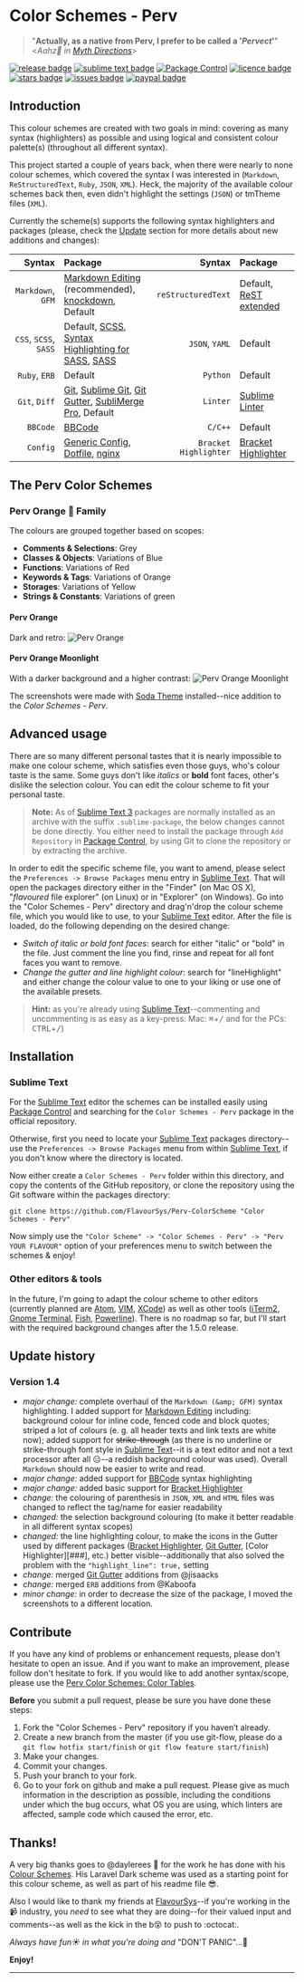 # Color Schemes - Perv #

> "**Actually, as a native from Perv, I prefer to be called a '_Pervect_'**" <_Aahz:japanese_ogre: in [Myth Directions][01]_>

[![release badge]][release] [![sublime text badge]][sublime-text] [![Package Control](https://packagecontrol.herokuapp.com/downloads/Perv%20-%20Color%20Scheme.svg?color=50C32E)](https://packagecontrol.io/packages/Perv%20-%20Color%20Scheme) [![licence badge]][licence] [![stars badge]][repo] [![issues badge]][issues] [![paypal badge]][paypal]

## Introduction ##

This colour schemes are created with two goals in mind: covering as many syntax (highlighters) as possible and using logical and consistent colour palette(s) (throughout all different syntax).

This project started a couple of years back, when there were nearly to none colour schemes, which covered the syntax I was interested in (`Markdown`, `ReStructuredText`, `Ruby`, `JSON`, `XML`).  Heck, the majority of the available colour schemes back then, even didn't highlight the settings (`JSON`) or tmTheme files (`XML`).

Currently the scheme(s) supports the following syntax highlighters and packages (please, check the [Update](#update-history) section for more details about new additions and changes):

|         Syntax        |                                    Package                                    |         Syntax        |           Package            |
| --------------------: | :---------------------------------------------------------------------------- | --------------------: | :--------------------------- |
|     `Markdown`, `GFM` | [Markdown Editing][12] (recommended), [knockdown][11], Default                |    `reStructuredText` | Default, [ReST extended][13] |
| `CSS`, `SCSS`, `SASS` | Default, [SCSS][15], [Syntax Highlighting for SASS][16], [SASS][17]           |        `JSON`, `YAML` | Default                      |
|         `Ruby`, `ERB` | Default                                                                       |              `Python` | Default                      |
|         `Git`, `Diff` | [Git][20], [Sublime Git][21], [Git Gutter][22], [SubliMerge Pro][23], Default |              `Linter` | [Sublime Linter][24]         |
|              `BBCode` | [BBCode][30]                                                                  |               `C/C++` | Default                      |
|              `Config` | [Generic Config][26], [Dotfile][27], [nginx][28]                              | `Bracket Highlighter` | [Bracket Highlighter][29]    |

<!-- for later v1.5.0 usage
|               `Swift` | [Swift][25]                                                                   |       `TWiki/FOSWiki` | [TWiki][31]                  |
-->

## The Perv Color Schemes ##

### Perv Orange :tangerine: Family ###

The colours are grouped together based on scopes:

+ **Comments & Selections**: Grey
+ **Classes & Objects**: Variations of Blue
+ **Functions**: Variations of Red
+ **Keywords & Tags**: Variations of Orange
+ **Storages**: Variations of Yellow
+ **Strings & Constants**: Variations of green

#### Perv Orange ####

Dark and retro:
![Perv Orange][img1]

#### Perv Orange Moonlight ####

With a darker background and a higher contrast:
![Perv Orange Moonlight][img2]

The screenshots were made with [Soda Theme][50] installed--nice addition to the _Color Schemes - Perv_.

## Advanced usage ##

There are so many different personal tastes that it is nearly impossible to make one colour scheme, which satisfies even those guys, who's colour taste is the same.  Some guys don't like _italics_ or **bold** font faces, other's dislike the selection colour.  You can edit the colour scheme to fit your personal taste.

> **Note:** As of [Sublime Text 3][52] packages are normally installed as an archive with the suffix `.sublime-package`, the below changes cannot be done directly.  You either need to install the package through `Add Repository` in [Package Control][53], by using Git to clone the repository or by extracting the archive.

In order to edit the specific scheme file, you want to amend, please select the `Preferences -> Browse Packages` menu entry in [Sublime Text][51].  That will open the packages directory either in the "Finder" (on Mac OS X), "_flavoured_ file explorer" (on Linux) or in "Explorer" (on Windows).  Go into the "Color Schemes - Perv" directory and drag'n'drop the colour scheme file, which you would like to use, to your [Sublime Text][51] editor.  After the file is loaded, do the following depending on the desired change:

+ *Switch of italic or bold font faces*: search for either "italic" or "bold" in the file.  Just comment the line you find, rinse and repeat for all font faces you want to remove.
+ *Change the gutter and line highlight colour*: search for "lineHighlight" and either change the colour value to one to your liking or use one of the available presets.

> **Hint:** as you're already using [Sublime Text][51]--commenting and uncommenting is as easy as a key-press: Mac: <kbd>&#x2318;</kbd>+<kbd>/</kbd> and for the PCs: <kbd>CTRL</kbd>+<kbd>/</kbd>)

## Installation ##

### Sublime Text ###

For the [Sublime Text][51] editor the schemes can be installed easily using [Package Control][53] and searching for the `Color Schemes - Perv` package in the official repository.

Otherwise, first you need to locate your [Sublime Text][51] packages directory--use the `Preferences -> Browse Packages` menu from within [Sublime Text][51], if you don't know where the directory is located.

Now either create a `Color Schemes - Perv` folder within this directory, and copy the contents of the GitHub repository, or clone the repository using the Git software within the packages directory:

    git clone https://github.com/FlavourSys/Perv-ColorScheme "Color Schemes - Perv"

Now simply use the `"Color Scheme" -> "Color Schemes - Perv" -> "Perv YOUR FLAVOUR"` option of your preferences menu to switch between the schemes & enjoy!

### Other editors & tools ###

In the future, I'm going to adapt the colour scheme to other editors (currently planned are [Atom][61], [VIM][63], [XCode][64]) as well as other tools ([iTerm2][65], [Gnome Terminal][66], [Fish][67], [Powerline][68]).  There is no roadmap so far, but I'll start with the required background changes after the 1.5.0 release.

## Update history ##

### Version 1.4 ###

- _major change:_ complete overhaul of the `Markdown (&amp; GFM)` syntax highlighting.  I added support for [Markdown Editing][12] including: background colour for inline code, fenced code and block quotes; striped a lot of colours (e. g. all header texts and link texts are white now); added support for ~~strike-through~~ (as there is no underline or strike-through font style in [Sublime Text][51]--it is a text editor and not a text processor after all :expressionless:--a reddish background colour was used).  Overall `Markdown` should now be easier to write and read.
- _major change:_ added support for [BBCode][30] syntax highlighting
- _major change:_ added basic support for [Bracket Highlighter][29]
- _change:_ the colouring of parenthesis in  `JSON`, `XML` and `HTML` files was changed to reflect the tag/name for easier readability
- _changed:_ the selection background colouring (to make it better readable in all different syntax scopes)
- _changed:_ the line highlighting colour, to make the icons in the Gutter used by different packages ([Bracket Highlighter][29], [Git Gutter][22], [Color Highlighter][###], etc.) better visible--additionally that also solved the problem with the `"highlight_line": true,` setting
- _change:_ merged [Git Gutter][22] additions from @jisaacks
- _change:_ merged `ERB` additions from @Kaboofa
- _minor change:_ in order to decrease the size of the package, I moved the screenshots to a different location.


## Contribute ##

If you have any kind of problems or enhancement requests, please don't hesitate to open an issue.  And if you want to make an improvement, please follow don't hesitate to fork. If you would like to add another syntax/scope, please use the [Perv Color Schemes: Color Tables][90].

**Before** you submit a pull request, please be sure you have done these steps:
1. Fork the "Color Schemes - Perv" repository if you haven’t already.
2. Create a new branch from the master (if you use git-flow, please do a `git flow hotfix start/finish` or `git flow feature start/finish`)
3. Make your changes.
4. Commit your changes.
5. Push your branch to your fork.
6. Go to your fork on github and make a pull request. Please give as much information in the description as possible, including the conditions under which the bug occurs, what OS you are using, which linters are affected, sample code which caused the error, etc.

## Thanks! ##

A very big thanks goes to @daylerees :bow: for the work he has done with his [Colour Schemes][91].  His Laravel Dark scheme was used as a starting point for this colour scheme, as well as part of his readme file :sunglasses:.

Also I would like to thank my friends at [FlavourSys][92]--if you're working in the :video_camera: industry, you _need_ to see what they are doing--for their valued input and comments--as well as the kick in the b:dizzy_face: to push to :octocat:.

*Always have fun:sunny: in what you're doing and* "DON'T PANIC"...:rocket:

**Enjoy!**

<!-- reference section -->
--------------------------
[01]: https://en.wikipedia.org/wiki/Myth_Directions
[release]: https://github.com/FlavourSys/Perv-ColorScheme/releases
[sublime-text]: http://www.sublimetext.com/
[licence]: <LICENSE.txt>
[repo]: https://github.com/FlavourSys/Perv-ColorScheme
[issues]: https://github.com/FlavourSys/Perv-ColorScheme/issues
[paypal]: https://www.paypal.com/cgi-bin/webscr?cmd=_s-xclick&hosted_button_id=P3BWGA5FT2SY6

[release badge]: https://img.shields.io/github/release/FlavourSys/perv-colorscheme.svg
[sublime text badge]: https://img.shields.io/badge/Sublime%20Text-v2%2C%20v3-green.svg
[licence badge]: https://img.shields.io/badge/license-MIT-blue.svg
[stars badge]: https://img.shields.io/github/stars/FlavourSys/Perv-ColorScheme.svg
[issues badge]: https://img.shields.io/github/issues/FlavourSys/Perv-ColorScheme.svg
[paypal badge]: https://img.shields.io/badge/paypal-donate-ff69b4.svg

[11]: https://packagecontrol.io/packages/knockdown
[12]: https://packagecontrol.io/packages/MarkdownEditing
[13]: https://github.com/jhaubrich/Jesse-s-Sublime-Mods "abandoned"
[14]: empty:link4ReStructuredText###
[15]: https://packagecontrol.io/packages/SCSS
[16]: https://packagecontrol.io/packages/Syntax%20Highlighting%20for%20Sass
[17]: https://packagecontrol.io/packages/Sass
[18]: empty:link###
[19]: empty:link###
[20]: https://packagecontrol.io/packages/Git
[21]: https://www.sublimegit.net/
[22]: https://packagecontrol.io/packages/GitGutter
[23]: http://www.sublimerge.com/
[24]: http://www.sublimelinter.com/
[25]: empty:link4swift###
[26]: https://packagecontrol.io/packages/Generic%20Config
[27]: https://packagecontrol.io/packages/Dotfiles%20Syntax%20Highlighting
[28]: https://packagecontrol.io/packages/nginx
[29]: https://packagecontrol.io/packages/BracketHighlighter
[30]: https://packagecontrol.io/packages/BBCode%20Syntax
[31]: https://packagecontrol.io/packages/TWiki

[img1]: https://raw.githubusercontent.com/micck/miccks-packages/master/screenshots/perv/perv-orange.png
[img2]: https://raw.githubusercontent.com/micck/miccks-packages/master/screenshots/perv/perv-orange-moonlight.png
[50]: http://buymeasoda.github.io/soda-theme/
[51]: http://www.sublimetext.com/
[52]: http://www.sublimetext.com/3
[53]: https://packagecontrol.io/installation

[61]: https://atom.io/
[62]: empty:link4Bracket###
[63]: http://www.vim.org/about.php
[64]: https://developer.apple.com/xcode/
[65]: https://www.iterm2.com/
[66]: https://help.gnome.org/users/gnome-terminal/stable/
[67]: http://fishshell.com/
[68]: https://github.com/powerline/powerline

[Scope Hunter]: https://packagecontrol.io/packages/ScopeHunter

[90]: http://blog.hohmann.org/blog/2013/04/15/perv-schemes-color-table/
[91]: https://github.com/daylerees/colour-schemes
[92]: http://www.flavoursys.com
